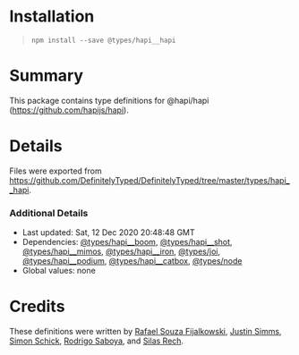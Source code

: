 # Installation
> `npm install --save @types/hapi__hapi`

# Summary
This package contains type definitions for @hapi/hapi (https://github.com/hapijs/hapi).

# Details
Files were exported from https://github.com/DefinitelyTyped/DefinitelyTyped/tree/master/types/hapi__hapi.

### Additional Details
 * Last updated: Sat, 12 Dec 2020 20:48:48 GMT
 * Dependencies: [@types/hapi__boom](https://npmjs.com/package/@types/hapi__boom), [@types/hapi__shot](https://npmjs.com/package/@types/hapi__shot), [@types/hapi__mimos](https://npmjs.com/package/@types/hapi__mimos), [@types/hapi__iron](https://npmjs.com/package/@types/hapi__iron), [@types/joi](https://npmjs.com/package/@types/joi), [@types/hapi__podium](https://npmjs.com/package/@types/hapi__podium), [@types/hapi__catbox](https://npmjs.com/package/@types/hapi__catbox), [@types/node](https://npmjs.com/package/@types/node)
 * Global values: none

# Credits
These definitions were written by [Rafael Souza Fijalkowski](https://github.com/rafaelsouzaf), [Justin Simms](https://github.com/jhsimms), [Simon Schick](https://github.com/SimonSchick), [Rodrigo Saboya](https://github.com/saboya), and [Silas Rech](https://github.com/lenovouser).
